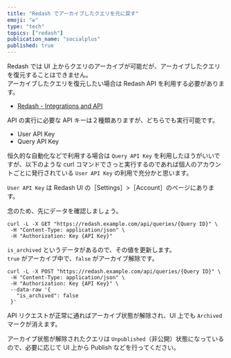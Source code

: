 ```yaml
---
title: "Redash でアーカイブしたクエリを元に戻す"
emoji: "♻️"
type: "tech"
topics: ["redash"]
publication_name: "socialplus"
published: true
---
```


Redash では UI 上からクエリのアーカイブが可能だが、アーカイブしたクエリを復元することはできません。  
アーカイブしたクエリを復元したい場合は Redash API を利用する必要があります。

- [Redash - Integrations and API](https://redash.io/help/user-guide/integrations-and-api/api)

API の実行に必要な API キーは２種類ありますが、どちらでも実行可能です。

- User API Key
- Query API Key

恒久的な自動化などで利用する場合は `Query API Key` を利用したほうがいいですが、以下のような curl コマンドでさっと実行するのであれば個人のアカウントごとに発行されている `User API Key` の利用で充分かと思います。

`User API Key` は Redash UI の［Settings］>［Account］のページにあります。

念のため、先にデータを確認しましょう。

```curl
curl -L -X GET "https://redash.example.com/api/queries/{Query ID}" \
 -H "Content-Type: application/json" \
 -H "Authorization: Key {API Key}"
```

`is_archived` というデータがあるので、その値を更新します。  
`true` がアーカイブ中で、`false` がアーカイブ解除です。


```curl
curl -L -X POST "https://redash.example.com/api/queries/{Query ID}" \
 -H "Content-Type: application/json" \
 -H "Authorization: Key {API Key}" \
 --data-raw '{
   "is_archived": false
 }'
```

API リクエストが正常に通ればアーカイブ状態が解除され、UI 上でも `Archived` マークが消えます。

アーカイブ状態が解除されたクエリは `Unpublished`（非公開）状態になっているので、必要に応じて UI 上から Publish などを行ってください。
